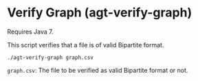 # Verify Graph (agt-verify-graph)

Requires Java 7.

This script verifies that a file is of valid Bipartite format.

```
./agt-verify-graph graph.csv
```

`graph.csv`: The file to be verified as valid Bipartite format or not.
